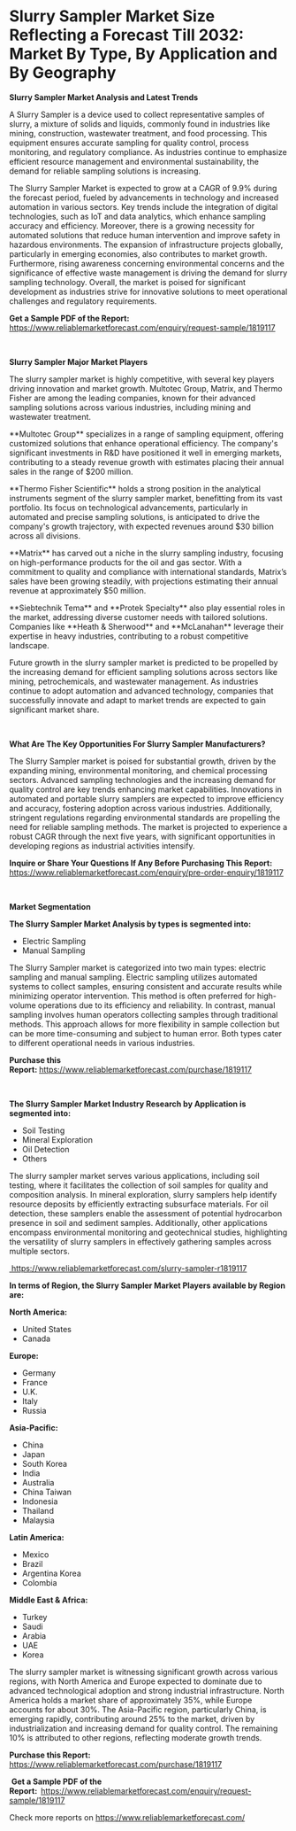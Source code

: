 <p><h1>Slurry Sampler Market Size Reflecting a Forecast Till 2032: Market By Type, By Application and By Geography</h1></p><p><strong>Slurry Sampler Market Analysis and Latest Trends</strong></p>
<p><p>A Slurry Sampler is a device used to collect representative samples of slurry, a mixture of solids and liquids, commonly found in industries like mining, construction, wastewater treatment, and food processing. This equipment ensures accurate sampling for quality control, process monitoring, and regulatory compliance. As industries continue to emphasize efficient resource management and environmental sustainability, the demand for reliable sampling solutions is increasing.</p><p>The Slurry Sampler Market is expected to grow at a CAGR of 9.9% during the forecast period, fueled by advancements in technology and increased automation in various sectors. Key trends include the integration of digital technologies, such as IoT and data analytics, which enhance sampling accuracy and efficiency. Moreover, there is a growing necessity for automated solutions that reduce human intervention and improve safety in hazardous environments. The expansion of infrastructure projects globally, particularly in emerging economies, also contributes to market growth. Furthermore, rising awareness concerning environmental concerns and the significance of effective waste management is driving the demand for slurry sampling technology. Overall, the market is poised for significant development as industries strive for innovative solutions to meet operational challenges and regulatory requirements.</p></p>
<p><strong>Get a Sample PDF of the Report:&nbsp;</strong> <a href="https://www.reliablemarketforecast.com/enquiry/request-sample/1819117?utm_campaign=1134&utm_medium=2&utm_source=Github&utm_content=ia&utm_term=09042025&utm_id=slurry-sampler">https://www.reliablemarketforecast.com/enquiry/request-sample/1819117</a></p>
<p>&nbsp;</p>
<p><strong>Slurry Sampler Major Market Players</strong></p>
<p><p>The slurry sampler market is highly competitive, with several key players driving innovation and market growth. Multotec Group, Matrix, and Thermo Fisher are among the leading companies, known for their advanced sampling solutions across various industries, including mining and wastewater treatment.</p><p>**Multotec Group** specializes in a range of sampling equipment, offering customized solutions that enhance operational efficiency. The company's significant investments in R&D have positioned it well in emerging markets, contributing to a steady revenue growth with estimates placing their annual sales in the range of $200 million.</p><p>**Thermo Fisher Scientific** holds a strong position in the analytical instruments segment of the slurry sampler market, benefitting from its vast portfolio. Its focus on technological advancements, particularly in automated and precise sampling solutions, is anticipated to drive the company's growth trajectory, with expected revenues around $30 billion across all divisions.</p><p>**Matrix** has carved out a niche in the slurry sampling industry, focusing on high-performance products for the oil and gas sector. With a commitment to quality and compliance with international standards, Matrix’s sales have been growing steadily, with projections estimating their annual revenue at approximately $50 million.</p><p>**Siebtechnik Tema** and **Protek Specialty** also play essential roles in the market, addressing diverse customer needs with tailored solutions. Companies like **Heath & Sherwood** and **McLanahan** leverage their expertise in heavy industries, contributing to a robust competitive landscape.</p><p>Future growth in the slurry sampler market is predicted to be propelled by the increasing demand for efficient sampling solutions across sectors like mining, petrochemicals, and wastewater management. As industries continue to adopt automation and advanced technology, companies that successfully innovate and adapt to market trends are expected to gain significant market share.</p></p>
<p>&nbsp;</p>
<p><strong>What Are The Key Opportunities For Slurry Sampler Manufacturers?</strong></p>
<p><p>The Slurry Sampler market is poised for substantial growth, driven by the expanding mining, environmental monitoring, and chemical processing sectors. Advanced sampling technologies and the increasing demand for quality control are key trends enhancing market capabilities. Innovations in automated and portable slurry samplers are expected to improve efficiency and accuracy, fostering adoption across various industries. Additionally, stringent regulations regarding environmental standards are propelling the need for reliable sampling methods. The market is projected to experience a robust CAGR through the next five years, with significant opportunities in developing regions as industrial activities intensify.</p></p>
<p><strong>Inquire or Share Your Questions If Any Before Purchasing This Report:</strong> <a href="https://www.reliablemarketforecast.com/enquiry/pre-order-enquiry/1819117?utm_campaign=1134&utm_medium=2&utm_source=Github&utm_content=ia&utm_term=09042025&utm_id=slurry-sampler">https://www.reliablemarketforecast.com/enquiry/pre-order-enquiry/1819117</a></p>
<p>&nbsp;</p>
<p><strong>Market Segmentation</strong></p>
<p><strong>The Slurry Sampler Market Analysis by types is segmented into:</strong></p>
<p><ul><li>Electric Sampling</li><li>Manual Sampling</li></ul></p>
<p><p>The Slurry Sampler market is categorized into two main types: electric sampling and manual sampling. Electric sampling utilizes automated systems to collect samples, ensuring consistent and accurate results while minimizing operator intervention. This method is often preferred for high-volume operations due to its efficiency and reliability. In contrast, manual sampling involves human operators collecting samples through traditional methods. This approach allows for more flexibility in sample collection but can be more time-consuming and subject to human error. Both types cater to different operational needs in various industries.</p></p>
<p><strong>Purchase this Report:&nbsp;</strong><a href="https://www.reliablemarketforecast.com/purchase/1819117?utm_campaign=1134&utm_medium=2&utm_source=Github&utm_content=ia&utm_term=09042025&utm_id=slurry-sampler">https://www.reliablemarketforecast.com/purchase/1819117</a></p>
<p>&nbsp;</p>
<p><strong>The Slurry Sampler Market Industry Research by Application is segmented into:</strong></p>
<p><ul><li>Soil Testing</li><li>Mineral Exploration</li><li>Oil Detection</li><li>Others</li></ul></p>
<p><p>The slurry sampler market serves various applications, including soil testing, where it facilitates the collection of soil samples for quality and composition analysis. In mineral exploration, slurry samplers help identify resource deposits by efficiently extracting subsurface materials. For oil detection, these samplers enable the assessment of potential hydrocarbon presence in soil and sediment samples. Additionally, other applications encompass environmental monitoring and geotechnical studies, highlighting the versatility of slurry samplers in effectively gathering samples across multiple sectors.</p></p>
<p><a href="https://www.reliablemarketforecast.com/slurry-sampler-r1819117?utm_campaign=1134&utm_medium=2&utm_source=Github&utm_content=ia&utm_term=09042025&utm_id=slurry-sampler">&nbsp;https://www.reliablemarketforecast.com/slurry-sampler-r1819117</a></p>
<p><strong>In terms of Region, the Slurry Sampler Market Players available by Region are:</strong></p>
<p>
    <p> <strong> North America: </strong>
        <ul>
            <li>United States</li>
            <li>Canada</li>
        </ul>
        </p> 
    <p> <strong> Europe: </strong>
        <ul>
            <li>Germany</li>
            <li>France</li>
            <li>U.K.</li>
            <li>Italy</li>
            <li>Russia</li>
        </ul>
        </p> 
    <p> <strong> Asia-Pacific: </strong>
        <ul>
            <li>China</li>
            <li>Japan</li>
            <li>South Korea</li>
            <li>India</li>
            <li>Australia</li>
            <li>China Taiwan</li>
            <li>Indonesia</li>
            <li>Thailand</li>
            <li>Malaysia</li>
        </ul>
        </p> 
    <p> <strong> Latin America: </strong>
        <ul>
            <li>Mexico</li>
            <li>Brazil</li>
            <li>Argentina Korea</li>
            <li>Colombia</li>
        </ul>
        </p> 
    <p> <strong> Middle East & Africa: </strong>
        <ul>
            <li>Turkey</li>
            <li>Saudi</li>
            <li>Arabia</li>
            <li>UAE</li>
            <li>Korea</li>
        </ul>
    </p>
    </p>
<p><p>The slurry sampler market is witnessing significant growth across various regions, with North America and Europe expected to dominate due to advanced technological adoption and strong industrial infrastructure. North America holds a market share of approximately 35%, while Europe accounts for about 30%. The Asia-Pacific region, particularly China, is emerging rapidly, contributing around 25% to the market, driven by industrialization and increasing demand for quality control. The remaining 10% is attributed to other regions, reflecting moderate growth trends.</p></p>
<p><strong>Purchase this Report: </strong><a href="https://www.reliablemarketforecast.com/purchase/1819117?utm_campaign=1134&utm_medium=2&utm_source=Github&utm_content=ia&utm_term=09042025&utm_id=slurry-sampler">https://www.reliablemarketforecast.com/purchase/1819117</a></p>
<p>&nbsp;<strong>Get a Sample PDF of the Report:&nbsp;&nbsp;</strong><a href="https://www.reliablemarketforecast.com/enquiry/request-sample/1819117?utm_campaign=1134&utm_medium=2&utm_source=Github&utm_content=ia&utm_term=09042025&utm_id=slurry-sampler">https://www.reliablemarketforecast.com/enquiry/request-sample/1819117</a></p>
<p><strong></strong></p>
<p>Check more reports on <a href="https://www.reliablemarketforecast.com/?utm_campaign=1134&utm_medium=2&utm_source=Github&utm_content=ia&utm_term=09042025&utm_id=slurry-sampler">https://www.reliablemarketforecast.com/</a></p>